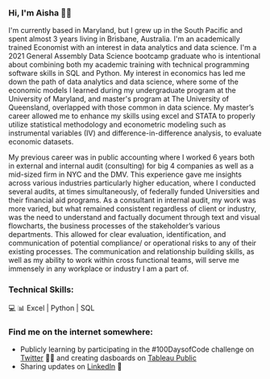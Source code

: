 ### Hi, I'm Aisha 👋🏽

I'm currently based in Maryland, but I grew up in the South Pacific and spent almost 3 years living in Brisbane, Australia. I'm an academically trained Economist with an interest in data analytics and data science. I'm a 2021 General Assembly Data Science bootcamp graduate who is intentional about combining both my academic training with technical programming software skills in SQL and Python. My interest in economics has led me down the path of data analytics and data science, where some of the economic models I learned during my undergraduate program at the University of Maryland, and  master's program at The University of Queensland, overlapped with those common in data science. My master’s career allowed me to enhance my skills using excel and STATA to properly utilize statistical methodology and econometric modeling such as instrumental variables (IV) and difference-in-difference analysis, to evaluate economic datasets. 

My previous career was in public accounting where I worked 6 years both in external and internal audit (consulting) for big 4 companies as well as a mid-sized firm in NYC and the DMV. This experience gave me insights across various industries particularly higher education, where I conducted several audits, at times simultaneously, of federally funded Universities and their financial aid programs. As a consultant in internal audit, my work was more varied, but what remained consistent regardless of client or industry, was the need to understand and factually document through text and visual flowcharts, the business processes of the stakeholder’s various departments. This allowed for clear evaluation, identification, and communication of potential compliance/ or operational risks to any of their existing processes. The communication and relationship building skills, as well as my ability to work within cross functional teams, will serve me immensely in any workplace or industry I am a part of. 

### __Technical Skills:__ 
💻 📊 Excel | Python | SQL 


### __Find me on the internet somewhere:__
* Publicly learning by participating in the #100DaysofCode challenge on [Twitter](https://twitter.com/Sincerely_Ai/status/1460353791547609097) ✍🏽 and creating dasboards on [Tableau Public](https://public.tableau.com/app/profile/aisha.kamara#!/?newProfile=&activeTab=0) 
* Sharing updates on [LinkedIn](https://www.linkedin.com/in/aisha-kamara-905/) 💼

